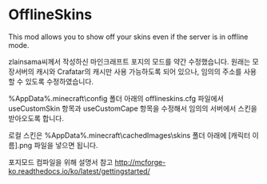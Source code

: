 # OfflineSkins
This mod allows you to show off your skins even if the server is in offline mode.

zlainsama씨께서 작성하신 마인크래프트 포지의 모드를 약간 수정했습니다.
원래는 모장서버의 캐시와 Crafatar의 캐시만 사용 가능하도록 되어 있으나,
임의의 주소를 사용할 수 있도록 수정하였습니다.

%AppData%\.minecraft\config 폴더 아래의 offlineskins.cfg 파일에서
useCustomSkin 항목과 useCustomCape 항목을 수정해서 임의의 서버에서 스킨을 받아오도록 합니다.

로컬 스킨은 %AppData%\.minecraft\cachedImages\skins 폴더 아래에
[캐릭터 이름].png 파일을 넣으면 됩니다.

포지모드 컴파일을 위해 설명서 참고
http://mcforge-ko.readthedocs.io/ko/latest/gettingstarted/
